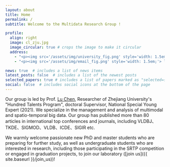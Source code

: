 ```yaml
---
layout: about
title: Home
permalink: /
subtitle: Welcome to the Multidata Research Group !

profile:
  align: right
  image: cl_zju.jpg
  image_circular: true # crops the image to make it circular
  address:
    - "<p><img src='/assets/img/university_fig.png' style='width: 1.5em;'> Zhejiang University</p>"
    - "<p><img src='/assets/img/email_fig.png' style='width: 1.5em;'> luchen@zju.edu.cn</p>"

news: true  # includes a list of news items
latest_posts: false  # includes a list of the newest posts
selected_papers: true # includes a list of papers marked as "selected={true}"
social: false  # includes social icons at the bottom of the page
--- 
```


Our group is led by Prof. [Lu Chen](https://person.zju.edu.cn/luchen/), Researcher of Zhejiang University's "Hundred Talents Program", doctoral Supervisor, National Special Young Expert (2021). We specialize in the management and analysis of multimodal and spatio-temporal big data. Our group has published more than 80 articles in international top conferences and journals, including VLDBJ、TKDE、SIGMOD、VLDB、ICDE、SIGIR etc.

We warmly welcome passionate new PhD and master students who are preparing for further study, as well as undergraduate students who are interested in research, including those participating in the SRTP competition or engaged in graduation projects, to join our laboratory ([join us]({{ site.baseurl }}/join_us))!
